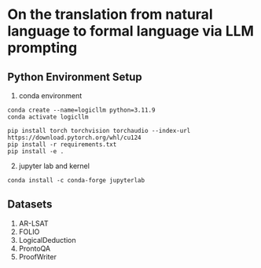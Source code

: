 # On the translation from natural language to formal language via LLM prompting

## Python Environment Setup

1. conda environment
```
conda create --name=logicllm python=3.11.9
conda activate logicllm
```

```
pip install torch torchvision torchaudio --index-url https://download.pytorch.org/whl/cu124
pip install -r requirements.txt
pip install -e .
```

2. jupyter lab and kernel
```
conda install -c conda-forge jupyterlab
```

## Datasets

1. AR-LSAT
2. FOLIO
3. LogicalDeduction
4. ProntoQA
5. ProofWriter
